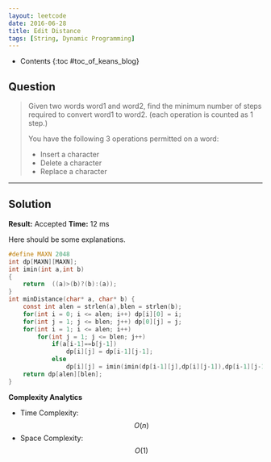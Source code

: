 ```yaml
---
layout: leetcode
date: 2016-06-28
title: Edit Distance
tags: [String, Dynamic Programming]
---
```


* Contents
{:toc #toc_of_keans_blog}

## Question

> Given two words word1 and word2, find the minimum number of steps required to convert word1 to word2. (each operation is counted as 1 step.)
>
>You have the following 3 operations permitted on a word:
>
>  - Insert a character
>  - Delete a character
>  -  Replace a character
>     

***

## Solution

**Result:** Accepted **Time:** 12 ms

Here should be some explanations.

```c
#define MAXN 2048
int dp[MAXN][MAXN];
int imin(int a,int b)
{
    return  ((a)>(b)?(b):(a));
}
int minDistance(char* a, char* b) {
    const int alen = strlen(a),blen = strlen(b);
    for(int i = 0; i <= alen; i++) dp[i][0] = i;
    for(int j = 1; j <= blen; j++) dp[0][j] = j;
    for(int i = 1; i <= alen; i++)
        for(int j = 1; j <= blen; j++)
            if(a[i-1]==b[j-1])
                dp[i][j] = dp[i-1][j-1];
            else
                dp[i][j] = imin(imin(dp[i-1][j],dp[i][j-1]),dp[i-1][j-1])+1;
    return dp[alen][blen];
}
```

**Complexity Analytics**

- Time Complexity: $$O(n)$$
- Space Complexity: $$O(1)$$
